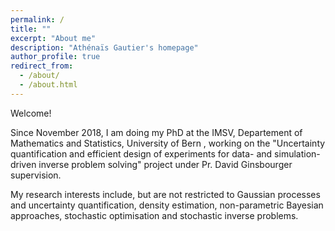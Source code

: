 ```yaml
---
permalink: /
title: ""
excerpt: "About me"
description: "Athénaïs Gautier's homepage"
author_profile: true
redirect_from: 
  - /about/
  - /about.html
---
```


Welcome!

Since November 2018, I am doing my PhD at the IMSV, Departement of Mathematics and Statistics, University of Bern , working on the "Uncertainty quantification and efficient design of experiments for data- and simulation-driven inverse problem solving" project under Pr. David Ginsbourger supervision.


My research interests include, but are not restricted to Gaussian processes and uncertainty quantification, density estimation, non-parametric Bayesian approaches, stochastic optimisation and stochastic inverse problems.  

